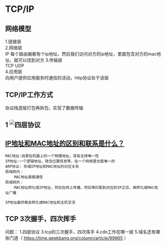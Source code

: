 # TCP/IP

## 网络模型

1.链接层  
2.网络层  
    IP  每个路由器都有个ip地址，然后我们访问对方的ip地址，里面包含对方的mac地址，就可以找到对方
3.传输层  
    TCP UDP  
4.应用层  
    向用户提供应用服务时通信的活动，http协议处于该层

## TCP/IP工作方式

协议栈逐层打包再拆包，实现了数据传输

## 1 ![四层协议](https://static001.geekbang.org/resource/image/2b/03/2b8fee82b58cc8da88c74a33f2146703.png)

## [IP地址和MAC地址的区别和联系是什么？](https://www.zhihu.com/question/49335649/answer/1860224576)
    MAC地址:烧录在机器上的一个物理地址，具有全球唯一性
    IP地址:一个逻辑地址，隐含位置信息等，在一个网络里也是唯一的
    ARP协议: 存储IP地址和MAC地址的对应关系
    局域网内：
        MAC地址直接通信
    局域网外：
        MAC地址转化成IP地址，然后在网上传播，然后等匹配到对应的IP之后，再转化成MAC地址广播

    IP地址最终都会转化成MAC地址和主机交流
## TCP 3次握手，四次挥手

问题：
    1.四层协议
    3.tcp的三次握手，四次挥手
    4.cdn工作在哪一层
    5.域名还有哪些门道（ <https://time.geekbang.org/column/article/99665> ）
